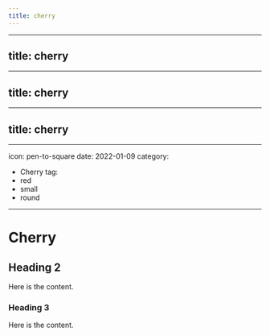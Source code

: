 ```yaml
---
title: cherry
---
```

---
title: cherry
---
---
title: cherry
---
---
title: cherry
---
---
icon: pen-to-square
date: 2022-01-09
category:
  - Cherry
tag:
  - red
  - small
  - round
---

# Cherry

## Heading 2

Here is the content.

### Heading 3

Here is the content.
